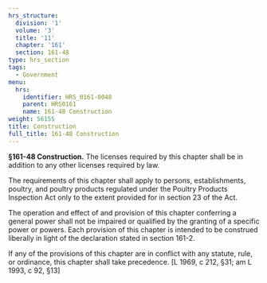 ```yaml
---
hrs_structure:
  division: '1'
  volume: '3'
  title: '11'
  chapter: '161'
  section: 161-48
type: hrs_section
tags:
  - Government
menu:
  hrs:
    identifier: HRS_0161-0048
    parent: HRS0161
    name: 161-48 Construction
weight: 56155
title: Construction
full_title: 161-48 Construction
---
```

**§161-48 Construction.** The licenses required by this chapter shall be in addition to any other licenses required by law.

The requirements of this chapter shall apply to persons, establishments, poultry, and poultry products regulated under the Poultry Products Inspection Act only to the extent provided for in section 23 of the Act.

The operation and effect of and provision of this chapter conferring a general power shall not be impaired or qualified by the granting of a specific power or powers. Each provision of this chapter is intended to be construed liberally in light of the declaration stated in section 161-2.

If any of the provisions of this chapter are in conflict with any statute, rule, or ordinance, this chapter shall take precedence. [L 1969, c 212, §31; am L 1993, c 92, §13]